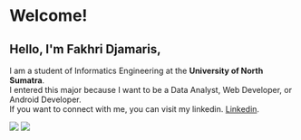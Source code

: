 # Welcome!

## Hello, I'm **Fakhri Djamaris**,  
I am a student of Informatics Engineering at the **University of North Sumatra**.  
I entered this major because I want to be a Data Analyst, Web Developer, or Android Developer.  
If you want to connect with me, you can visit my linkedin. [Linkedin](https://www.linkedin.com/in/fakhri-djamaris/).  



<img src="https://github-readme-stats.vercel.app/api/top-langs/?username=fakhrizamaris&theme=dracula"/> <img src="https://github-readme-stats.vercel.app/api?username=fakhrizamaris&theme=dracula"/>

